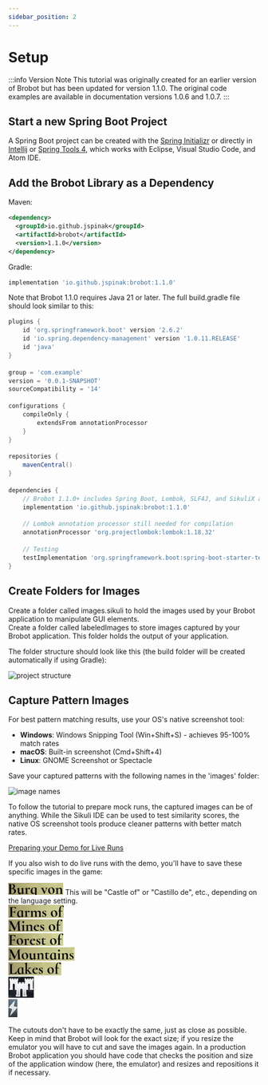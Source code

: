 ```yaml
---
sidebar_position: 2
---
```


# Setup 

:::info Version Note
This tutorial was originally created for an earlier version of Brobot but has been updated for version 1.1.0. The original code examples are available in documentation versions 1.0.6 and 1.0.7.
:::

## Start a new Spring Boot Project

A Spring Boot project can be created with the [Spring Initializr](https://start.spring.io/)
or directly in [Intellij](https://www.jetbrains.com/help/idea/spring-boot.html)
or [Spring Tools 4](https://marketplace.eclipse.org/content/spring-tools-4-aka-spring-tool-suite-4),
which works with Eclipse, Visual Studio Code, and Atom IDE.

## Add the Brobot Library as a Dependency

Maven:

```xml
<dependency>
  <groupId>io.github.jspinak</groupId>
  <artifactId>brobot</artifactId>
  <version>1.1.0</version>
</dependency>
```

Gradle:

```gradle
implementation 'io.github.jspinak:brobot:1.1.0'
``` 

Note that Brobot 1.1.0 requires Java 21 or later. 
The full build.gradle file should look similar to this:

```gradle
plugins {
    id 'org.springframework.boot' version '2.6.2'
    id 'io.spring.dependency-management' version '1.0.11.RELEASE'
    id 'java'
}

group = 'com.example'
version = '0.0.1-SNAPSHOT'
sourceCompatibility = '14'

configurations {
    compileOnly {
        extendsFrom annotationProcessor
    }
}

repositories {
    mavenCentral()
}

dependencies {
    // Brobot 1.1.0+ includes Spring Boot, Lombok, SLF4J, and SikuliX as transitive dependencies
    implementation 'io.github.jspinak:brobot:1.1.0'
    
    // Lombok annotation processor still needed for compilation
    annotationProcessor 'org.projectlombok:lombok:1.18.32'
    
    // Testing
    testImplementation 'org.springframework.boot:spring-boot-starter-test'
}
```

## Create Folders for Images

Create a folder called images.sikuli to hold the images
used by your Brobot application to manipulate GUI elements.   
Create a folder called labeledImages to store images captured
by your Brobot application. This folder holds the output of your application.

The folder structure should look like this (the build folder will be created
automatically if using Gradle):  

<img src="https://jspinak.github.io/brobot/img/demo-project-structure.png" alt="project structure" width="200"/>

## Capture Pattern Images

For best pattern matching results, use your OS's native screenshot tool:
- **Windows**: Windows Snipping Tool (Win+Shift+S) - achieves 95-100% match rates
- **macOS**: Built-in screenshot (Cmd+Shift+4)
- **Linux**: GNOME Screenshot or Spectacle

Save your captured patterns with the following names in the 'images' folder:

<img src="https://jspinak.github.io/brobot/img/image-names.png" alt="image names" width="200"/>

To follow the tutorial to prepare mock runs, the captured images can be of anything.
While the Sikuli IDE can be used to test similarity scores, the native OS screenshot
tools produce cleaner patterns with better match rates.

<u>Preparing your Demo for Live Runs</u>  

If you also wish to do live runs with the demo, you'll have to save these specific
images in the game:

![Castle](/img/demo1/castle.png) This will be "Castle of" or "Castillo de", etc., depending on 
the language setting.  
![Farms](/img/demo1/farms.png)  
![Mines](/img/demo1/mines.png)  
![Forest](/img/demo1/forest.png)  
![Mountains](/img/demo1/mountains.png)  
![Lakes](/img/demo1/lakes.png)  
![toWorldButton](/img/demo1/toWorldButton.png)  
![searchButton](/img/demo1/searchButton.png)

The cutouts don't have to be exactly the same, just as close
as possible. Keep in mind that Brobot will look for the exact size; if
you resize the emulator you will have to cut and save the images again. In
a production Brobot application you should have code that checks the
position and size of the
application window (here, the emulator) and resizes and repositions it if necessary.
